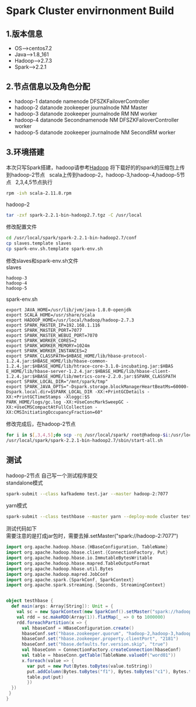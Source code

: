 Spark Cluster envirnonment Build  
===  

1.版本信息  
---
* OS-->centos7.2
* Java-->1.8_161
* Hadoop-->2.7.3
* Spark-->2.2.1  

2.节点信息以及角色分配   
---
* hadoop-1 datanode namenode DFSZKFailoverController 
* hadoop-2 datanode zookeeper journalnode NM Master
* hadoop-3 datanode zookeeper journalnode RM NM worker  
* hadoop-4 datanode Secondnamenode NM DFSZKFailoverController worker  
* hadoop-5 datanode zookeeper journalnode NM SecondRM worker  

3.环境搭建  
---
本次只写Spark搭建，hadoop请参考[Hadoop](../Hadoop/README.md)
将下载好的的spark的压缩包上传到hadoop-2节点  
scala上传到hadoop-2，hadoop-3,hadoop-4,hadoop-5节点  
2,3,4,5节点执行  

```bash
rpm -ivh scala-2.11.8.rpm
```

hadoop-2  

```bash
tar -zxf spark-2.2.1-bin-hadoop2.7.tgz -C /usr/local
```

修改配置文件  

```bash
cd /usr/local/spark/spark-2.2.1-bin-hadoop2.7/conf
cp slaves.template slaves
cp spark-env.sh.template spark-env.sh  
```

修改slaves和spark-env.sh文件  
slaves  

```vim
hadoop-3
hadoop-4
hadoop-5
```

spark-env.sh

```vim
export JAVA_HOME=/usr/lib/jvm/java-1.8.0-openjdk
export SCALA_HOME=/usr/share/scala  
export HADOOP_HOME=/usr/local/hadoop/hadoop-2.7.3
export SPARK_MASTER_IP=192.168.1.116
export SPARK_MASTER_PORT=7077  
export SPARK_MASTER_WEBUI_PORT=7070  
export SPARK_WORKER_CORES=2  
export SPARK_WORKER_MEMORY=1024m  
export SPARK_WORKER_INSTANCES=2  
export SPARK_CLASSPATH=$HBASE_HOME/lib/hbase-protocol-1.2.4.jar:$HBASE_HOME/lib/hbase-common-1.2.4.jar:$HBASE_HOME/lib/htrace-core-3.1.0-incubating.jar:$HBAS
E_HOME/lib/hbase-server-1.2.4.jar:$HBASE_HOME/lib/hbase-client-1.2.4.jar:$HBASE_HOME/lib/metrics-core-2.2.0.jar:$SPARK_CLASSPATH  
export SPARK_LOCAL_DIR="/mnt/spark/tmp"  
export SPARK_JAVA_OPTS="-Dspark.storage.blockManagerHeartBeatMs=60000-Dspark.local.dir=$SPARK_LOCAL_DIR -XX:+PrintGCDetails -XX:+PrintGCTimeStamps -Xloggc:$S
PARK_HOME/logs/gc.log -XX:+UseConcMarkSweepGC -XX:+UseCMSCompactAtFullCollection -XX:CMSInitiatingOccupancyFraction=60"
```

修改完成后，在hadoop-2节点  

```bash
for i in $[,3,4,5];do scp -rq /usr/local/spark/ root@hadoop-$i:/usr/local/;done
/usr/local/spark/spark-2.2.1-bin-hadoop2.7/sbin/start-all.sh
```

测试  
---

hadoop-2节点
自己写一个测试程序提交  
standalone模式

```bash
spark-submit --class kafkademo test.jar --master hadoop-2:7077
```

yarn模式  
```bash
spark-submit --class testhbase --master yarn --deploy-mode cluster test.jar
```

测试代码如下  
需要注意的是打成jar包时，需要去掉.setMaster("spark://hadoop-2:7077")  

```scala
import org.apache.hadoop.hbase.{HBaseConfiguration, TableName}
import org.apache.hadoop.hbase.client.{ConnectionFactory, Put}
import org.apache.hadoop.hbase.io.ImmutableBytesWritable
import org.apache.hadoop.hbase.mapred.TableOutputFormat
import org.apache.hadoop.hbase.util.Bytes
import org.apache.hadoop.mapred.JobConf
import org.apache.spark.{SparkConf, SparkContext}
import org.apache.spark.streaming.{Seconds, StreamingContext}


object testhbase {
  def main(args: Array[String]): Unit = {
    val sc = new SparkContext(new SparkConf().setMaster("spark://hadoop-2:7077").setAppName("hbase"))
    val rdd = sc.makeRDD(Array(1)).flatMap(_ => 0 to 1000000)
    rdd.foreachPartition(x => {
      val hbaseConf = HBaseConfiguration.create()
      hbaseConf.set("hbase.zookeeper.quorum", "hadoop-2,hadoop-3,hadoop-5")
      hbaseConf.set("hbase.zookeeper.property.clientPort", "2181")
      hbaseConf.set("hbase.defaults.for.version.skip", "true")
      val hbaseConn = ConnectionFactory.createConnection(hbaseConf)
      val table = hbaseConn.getTable(TableName.valueOf("word01"))
      x.foreach(value => {
        var put = new Put(Bytes.toBytes(value.toString))
        put.addColumn(Bytes.toBytes("f1"), Bytes.toBytes("c1"), Bytes.toBytes(value.toString))
        table.put(put)
        })
  })
 }
}
```



